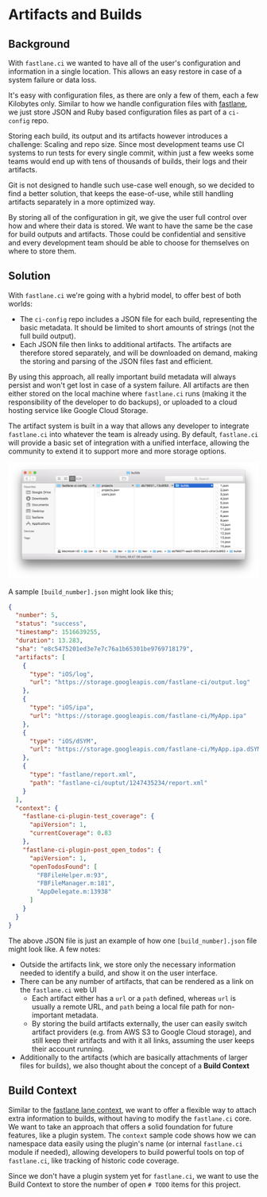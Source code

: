 # Artifacts and Builds

## Background

With `fastlane.ci` we wanted to have all of the user's configuration and information in a single location. This allows an easy restore in case of a system failure or data loss. 

It's easy with configuration files, as there are only a few of them, each a few Kilobytes only. Similar to how we handle configuration files with [fastlane](https://fastlane.tools), we just store JSON and Ruby based configuration files as part of a `ci-config` repo.

Storing each build, its output and its artifacts however introduces a challenge: Scaling and repo size. Since most development teams use CI systems to run tests for every single commit, within just a few weeks some teams would end up with tens of thousands of builds, their logs and their artifacts.

Git is not designed to handle such use-case well enough, so we decided to find a better solution, that keeps the ease-of-use, while still handling artifacts separately in a more optimized way.

By storing all of the configuration in git, we give the user full control over how and where their data is stored. We want to have the same be the case for build outputs and artifacts. Those could be confidential and sensitive and every development team should be able to choose for themselves on where to store them.

## Solution

With `fastlane.ci` we're going with a hybrid model, to offer best of both worlds:

- The `ci-config` repo includes a JSON file for each build, representing the basic metadata. It should be limited to short amounts of strings (not the full build output).
- Each JSON file then links to additional artifacts. The artifacts are therefore stored separately, and will be downloaded on demand, making the storing and parsing of the JSON files fast and efficient. 

By using this approach, all really important build metadata will always persist and won't get lost in case of a system failure. All artifacts are then either stored on the local machine where `fastlane.ci` runs (making it the responsibility of the developer to do backups), or uploaded to a cloud hosting service like Google Cloud Storage.

The artifact system is built in a way that allows any developer to integrate `fastlane.ci` into whatever the team is already using. By default, `fastlane.ci` will provide a basic set of integration with a unified interface, allowing the community to extend it to support more and more storage options.

<img src="assets/build_list.png">

A sample `[build_number].json` might look like this;

```json
{
  "number": 5,
  "status": "success",
  "timestamp": 1516639255,
  "duration": 13.283,
  "sha": "e8c5475201ed3e7e7c76a1b65301be9769718179",
  "artifacts": [
    {
      "type": "iOS/log",
      "url": "https://storage.googleapis.com/fastlane-ci/output.log"
    },
    {
      "type": "iOS/ipa",
      "url": "https://storage.googleapis.com/fastlane-ci/MyApp.ipa"
    },
    {
      "type": "iOS/dSYM",
      "url": "https://storage.googleapis.com/fastlane-ci/MyApp.ipa.dSYM"
    },
    {
      "type": "fastlane/report.xml",
      "path": "fastlane-ci/ouptut/1247435234/report.xml"
    }
  ],
  "context": {
    "fastlane-ci-plugin-test_coverage": {
      "apiVersion": 1,
      "currentCoverage": 0.83
    },
    "fastlane-ci-plugin-post_open_todos": {
      "apiVersion": 1,
      "openTodosFound": [
        "FBFileHelper.m:93",
        "FBFileManager.m:181",
        "AppDelegate.m:13938"
      ]
    }
  }
}
```

The above JSON file is just an example of how one `[build_number].json` file might look like. A few notes:

- Outside the artifacts link, we store only the necessary information needed to identify a build, and show it on the user interface.
- There can be any number of artifacts, that can be rendered as a link on the `fastlane.ci` web UI
	 - Each artifact either has a `url` or a `path` defined, whereas `url` is usually a remote URL, and `path` being a local file path for non-important metadata.
   - By storing the build artifacts externally, the user can easily switch artifact providers (e.g. from AWS S3 to Google Cloud storage), and still keep their artifacts and with it all links, assuming the user keeps their account running.
- Additionally to the artifacts (which are basically attachments of larger files for builds), we also thought about the concept of a **Build Context**

## Build Context

Similar to the [fastlane lane context](https://docs.fastlane.tools/advanced/#lane-context), we want to offer a flexible way to attach extra information to builds, without having to modify the `fastlane.ci` core. We want to take an approach that offers a solid foundation for future features, like a plugin system. The `context` sample code shows how we can namespace data easily using the plugin's name (or internal `fastlane.ci` module if needed), allowing developers to build powerful tools on top of `fastlane.ci`, like tracking of historic code coverage.

Since we don't have a plugin system yet for `fastlane.ci`, we want to use the Build Context to store the number of open `# TODO` items for this project.
